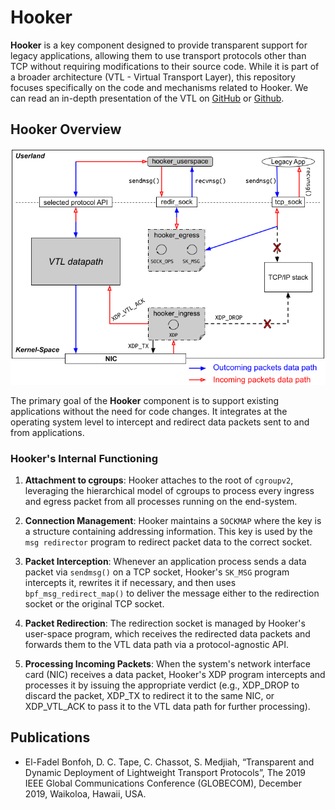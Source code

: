 # Hooker


**Hooker** is a key component designed to provide transparent support for legacy applications, allowing them to use transport protocols other than TCP without requiring modifications to their source code. While it is part of a broader architecture (VTL - Virtual Transport Layer), this repository focuses specifically on the code and mechanisms related to Hooker. We can read an in-depth presentation of the VTL on [GitHub](https://github.com/elfadel/vtl) or [Github](https://github.com/dctape/Virtual-Transport-Layer).

## <a name="hk" /> Hooker Overview

![HK](files/website/hk.png)

The primary goal of the **Hooker** component is to support existing applications without the need for code changes. It integrates at the operating system level to intercept and redirect data packets sent to and from applications.

### Hooker's Internal Functioning

1. **Attachment to cgroups**: Hooker attaches to the root of `cgroupv2`, leveraging the hierarchical model of cgroups to process every ingress and egress packet from all processes running on the end-system.

2. **Connection Management**: Hooker maintains a `SOCKMAP` where the key is a structure containing addressing information. This key is used by the `msg redirector` program to redirect packet data to the correct socket.

3. **Packet Interception**: Whenever an application process sends a data packet via `sendmsg()` on a TCP socket, Hooker's `SK_MSG` program intercepts it, rewrites it if necessary, and then uses `bpf_msg_redirect_map()` to deliver the message either to the redirection socket or the original TCP socket.

4. **Packet Redirection**: The redirection socket is managed by Hooker's user-space program, which receives the redirected data packets and forwards them to the VTL data path via a protocol-agnostic API.

5. **Processing Incoming Packets**: When the system's network interface card (NIC) receives a data packet, Hooker's XDP program intercepts and processes it by issuing the appropriate verdict (e.g., XDP_DROP to discard the packet, XDP_TX to redirect it to the same NIC, or XDP_VTL_ACK to pass it to the VTL data path for further processing).

## Publications

* El-Fadel Bonfoh, D. C. Tape, C. Chassot, S. Medjiah, “Transparent and Dynamic Deployment of Lightweight Transport Protocols”, The 2019 IEEE Global Communications Conference (GLOBECOM), December 2019, Waikoloa, Hawaii, USA.



